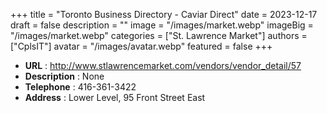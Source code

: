 +++
title = "Toronto Business Directory - Caviar Direct"
date = 2023-12-17
draft = false
description = ""
image = "/images/market.webp"
imageBig = "/images/market.webp"
categories = ["St. Lawrence Market"]
authors = ["CplsIT"]
avatar = "/images/avatar.webp"
featured = false
+++


* **URL** :  http://www.stlawrencemarket.com/vendors/vendor_detail/57
* **Description** : None
* **Telephone** : 416-361-3422
* **Address** : Lower Level, 95 Front Street East